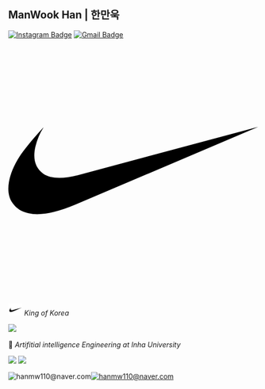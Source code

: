 ## ManWook Han | 한만욱
[![Instagram Badge](https://img.shields.io/badge/Instagram-9c38d1?style=flat&logo=Instagram&logoColor=white)](https://www.instagram.com/wook_10000/?hl=ko) 
[![Gmail Badge](https://img.shields.io/badge/Gmail-D14836?style=flat&logo=Gmail&logoColor=white)](mailto:hanmw110@naver.com) 

<svg role="img" viewBox="0 0 24 24" xmlns="http://www.w3.org/2000/svg"><title>Nike</title><path d="M24 7.8L6.442 15.276c-1.456.616-2.679.925-3.668.925-1.12 0-1.933-.392-2.437-1.177-.317-.504-.41-1.143-.28-1.918.13-.775.476-1.6 1.036-2.478.467-.71 1.232-1.643 2.297-2.8a6.122 6.122 0 00-.784 1.848c-.28 1.195-.028 2.072.756 2.632.373.261.886.392 1.54.392.522 0 1.11-.084 1.764-.252L24 7.8z"/></svg>

<img src="nike.PNG"  width="28" height="24"/> _King of Korea_

<a href="[https://www.instagram.com/wook_10000/?hl=ko]" target="_blank"><img src="https://img.shields.io/badge/[nike]-[111111]?style=flat-square&logo=[Nike)]&logoColor=white"/></a>

:school: _Artifitial intelligence Engineering at Inha University_

<img src="https://camo.githubusercontent.com/9df8c919d38a85c47f3a99e1526670a58ba12b4be15d59fc877b97c48eeb65b6/68747470733a2f2f696d672e736869656c64732e696f2f62616467652f507974686f6e2d3337373641423f7374796c653d666f722d7468652d6261646765266c6f676f3d507974686f6e266c6f676f436f6c6f723d626c61636b">  <img src="https://camo.githubusercontent.com/7a00745b9de983fdb27bf693d60cf50c703a937ad80fcc71601691f5ec8ab6c8/68747470733a2f2f696d672e736869656c64732e696f2f62616467652f51742d3431434435323f7374796c653d666f722d7468652d6261646765266c6f676f3d5174266c6f676f436f6c6f723d626c61636b">

![hanmw110@naver.com](https://github-readme-stats.vercel.app/api?username=manNomi&show_icons=true)[![hanmw110@naver.com](https://github-readme-stats.vercel.app/api/top-langs/?username=manNomi&show_icons=true&hide_border=true&title_color=004386&icon_color=004386&layout=compact)](https://github.com/manNomi)
